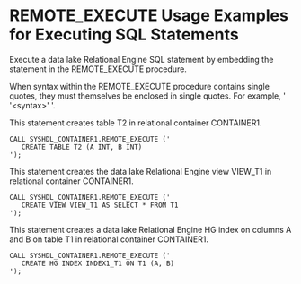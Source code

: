 <!-- loiofd99ac0ce9914c7695488ca4b2fa70f5 -->

# REMOTE\_EXECUTE Usage Examples for Executing SQL Statements

Execute a data lake Relational Engine SQL statement by embedding the statement in the REMOTE\_EXECUTE procedure.



When syntax within the REMOTE\_EXECUTE procedure contains single quotes, they must themselves be enclosed in single quotes. For example, ' '<syntax\>' '.



This statement creates table T2 in relational container CONTAINER1.

```
CALL SYSHDL_CONTAINER1.REMOTE_EXECUTE ('
   CREATE TABLE T2 (A INT, B INT)
');
```



This statement creates the data lake Relational Engine view VIEW\_T1 in relational container CONTAINER1.

```
CALL SYSHDL_CONTAINER1.REMOTE_EXECUTE ('
   CREATE VIEW VIEW_T1 AS SELECT * FROM T1
');
```



This statement creates a data lake Relational Engine HG index on columns A and B on table T1 in relational container CONTAINER1.

```
CALL SYSHDL_CONTAINER1.REMOTE_EXECUTE ('
   CREATE HG INDEX INDEX1_T1 ON T1 (A, B)
');
```

